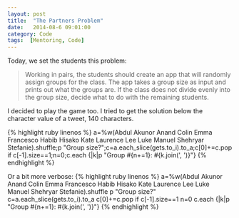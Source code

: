 ```yaml
---
layout: post
title:  "The Partners Problem"
date:   2014-08-6 09:01:00
category: Code
tags:  [Mentoring, Code]
---
```


Today, we set the students this problem:

<blockquote><p>
  Working in pairs, the students should create an app that will randomly assign groups for the class. The app takes a group size as input and prints out what the groups are. If the class does not divide evenly into the group size, decide what to do with the remaining students.
</p></blockquote>

I decided to play the game too. I tried to get the solution below the character value of a tweet, 140 characters.

{% highlight ruby linenos %}
a=%w(Abdul Akunor Anand Colin Emma Francesco Habib Hisako Kate Laurence Lee Luke Manuel Shehryar Stefanie).shuffle;p "Group size?";c=a.each_slice(gets.to_i).to_a;c[0]+=c.pop if c[-1].size==1;n=0;c.each {|k|p "Group #{n+=1}: #{k.join(', ')}"}
{% endhighlight %}

Or a bit more verbose:
{% highlight ruby linenos %}
a=%w(Abdul Akunor Anand Colin Emma Francesco Habib Hisako Kate Laurence Lee Luke Manuel Shehryar Stefanie).shuffle
p "Group size?"
c=a.each_slice(gets.to_i).to_a
c[0]+=c.pop if c[-1].size==1
n=0
c.each {|k|p "Group #{n+=1}: #{k.join(', ')}"}
{% endhighlight %}